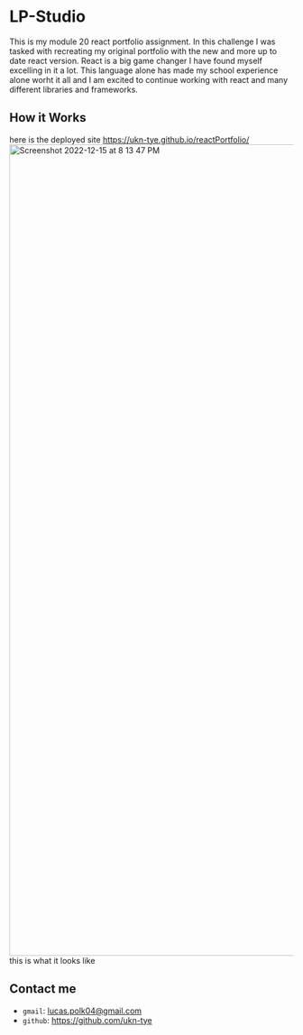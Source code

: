 # LP-Studio
This is my module 20 react portfolio assignment. In this challenge I was tasked with recreating my original portfolio with the new and more up to date react version. React is a big game changer I have found myself excelling in it a lot. This language alone has made my school experience alone worht it all and I am excited to continue working with react and many different libraries and frameworks.

## How it Works
here is the deployed site https://ukn-tye.github.io/reactPortfolio/
<img width="1440" alt="Screenshot 2022-12-15 at 8 13 47 PM" src="https://user-images.githubusercontent.com/107882232/208020640-39707972-6f66-4a2a-86f0-5777f4f3b42f.png">
this is what it looks like

## Contact me
* `gmail`: lucas.polk04@gmail.com
* `github`: https://github.com/ukn-tye

